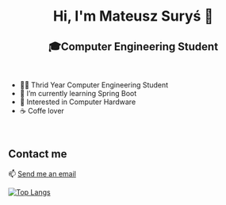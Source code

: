 <h1 align = center> Hi, I'm Mateusz Suryś 👋

<h2 align = center> 🎓Computer Engineering Student </h2>
<br>

- 👨‍🎓 Thrid Year Computer Engineering Student
- 🌱 I’m currently learning Spring Boot
- 🧠 Interested in Computer Hardware
- ☕ Coffe lover

<br>

## Contact me

📫 [Send me an email](mailto:matis.piotr2009@gmail.com)

[![Top Langs](https://github-readme-stats.vercel.app/api/top-langs/?username=MateuszSu&layout=compact)](https://github.com/anuraghazra/github-readme-stats)
